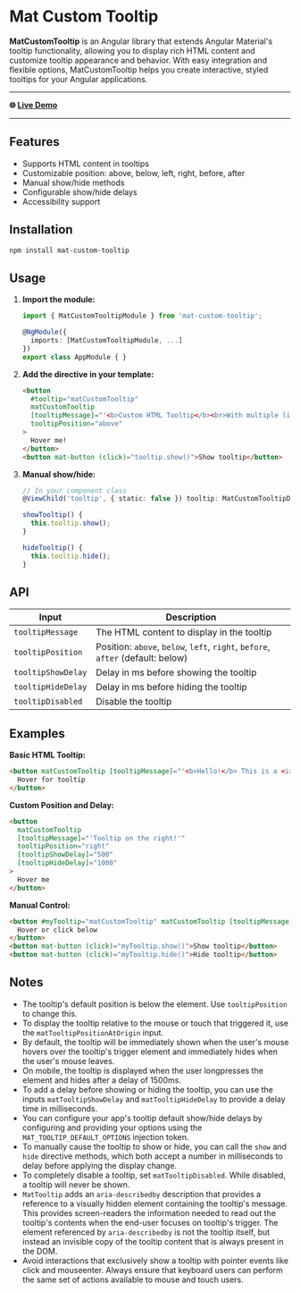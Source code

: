 # Mat Custom Tooltip

**MatCustomTooltip** is an Angular library that extends Angular Material's tooltip functionality, allowing you to display rich HTML content and customize tooltip appearance and behavior. With easy integration and flexible options, MatCustomTooltip helps you create interactive, styled tooltips for your Angular applications.

---

**🌐 [Live Demo](https://rajratnamaitry.github.io/cust-mat-tooltip-project/)**

---

## Features

- Supports HTML content in tooltips
- Customizable position: above, below, left, right, before, after
- Manual show/hide methods
- Configurable show/hide delays
- Accessibility support

## Installation

```sh
npm install mat-custom-tooltip
```

## Usage

1. **Import the module:**

   ```typescript
   import { MatCustomTooltipModule } from 'mat-custom-tooltip';

   @NgModule({
     imports: [MatCustomTooltipModule, ...]
   })
   export class AppModule { }
   ```

2. **Add the directive in your template:**

   ```html
   <button
     #tooltip="matCustomTooltip"
     matCustomTooltip
     [tooltipMessage]="'<b>Custom HTML Tooltip</b><br>With multiple lines!'"
     tooltipPosition="above"
   >
     Hover me!
   </button>
   <button mat-button (click)="tooltip.show()">Show tooltip</button>
   ```

3. **Manual show/hide:**

   ```typescript
   // In your component class
   @ViewChild('tooltip', { static: false }) tooltip: MatCustomTooltipDirective;

   showTooltip() {
     this.tooltip.show();
   }

   hideTooltip() {
     this.tooltip.hide();
   }
   ```

## API

| Input                | Description                                                                 |
|----------------------|-----------------------------------------------------------------------------|
| `tooltipMessage`     | The HTML content to display in the tooltip                                  |
| `tooltipPosition`    | Position: `above`, `below`, `left`, `right`, `before`, `after` (default: below) |
| `tooltipShowDelay`   | Delay in ms before showing the tooltip                                      |
| `tooltipHideDelay`   | Delay in ms before hiding the tooltip                                       |
| `tooltipDisabled`    | Disable the tooltip                                                         |

## Examples

**Basic HTML Tooltip:**
```html
<button matCustomTooltip [tooltipMessage]="'<b>Hello!</b> This is a <i>custom</i> tooltip.'">
  Hover for tooltip
</button>
```

**Custom Position and Delay:**
```html
<button
  matCustomTooltip
  [tooltipMessage]="'Tooltip on the right!'"
  tooltipPosition="right"
  [tooltipShowDelay]="500"
  [tooltipHideDelay]="1000"
>
  Hover me
</button>
```

**Manual Control:**
```html
<button #myTooltip="matCustomTooltip" matCustomTooltip [tooltipMessage]="'Manual tooltip'">
  Hover or click below
</button>
<button mat-button (click)="myTooltip.show()">Show tooltip</button>
<button mat-button (click)="myTooltip.hide()">Hide tooltip</button>
```

## Notes

- The tooltip's default position is below the element. Use `tooltipPosition` to change this.
- To display the tooltip relative to the mouse or touch that triggered it, use the `matTooltipPositionAtOrigin` input.
- By default, the tooltip will be immediately shown when the user's mouse hovers over the tooltip's trigger element and immediately hides when the user's mouse leaves.
- On mobile, the tooltip is displayed when the user longpresses the element and hides after a delay of 1500ms.
- To add a delay before showing or hiding the tooltip, you can use the inputs `matTooltipShowDelay` and `matTooltipHideDelay` to provide a delay time in milliseconds.
- You can configure your app's tooltip default show/hide delays by configuring and providing your options using the `MAT_TOOLTIP_DEFAULT_OPTIONS` injection token.
- To manually cause the tooltip to show or hide, you can call the `show` and `hide` directive methods, which both accept a number in milliseconds to delay before applying the display change.
- To completely disable a tooltip, set `matTooltipDisabled`. While disabled, a tooltip will never be shown.
- `MatTooltip` adds an `aria-describedby` description that provides a reference to a visually hidden element containing the tooltip's message. This provides screen-readers the information needed to read out the tooltip's contents when the end-user focuses on tooltip's trigger. The element referenced by `aria-describedby` is not the tooltip itself, but instead an invisible copy of the tooltip content that is always present in the DOM.
- Avoid interactions that exclusively show a tooltip with pointer events like click and mouseenter. Always ensure that keyboard users can perform the same set of actions available to mouse and touch users.